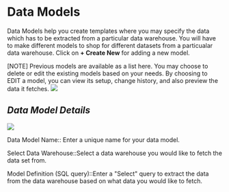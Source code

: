 # Data Models

Data Models help you create templates where you may specify the data which has to be extracted from a particular data warehouse. You will have to make different models to shop for different datasets from a particualar data warehouse.
Click on **+ Create New** for adding a new model.

[NOTE]
Previous models are available as a list here. You may choose to delete or edit the existing models based on your needs. By choosing to EDIT a model, you can view its setup, change history, and also preview the data it fetches.
![](../images/data_model_preview.png)

## _Data Model Details_

![](../images/data_model_make.png)

Data Model Name::
Enter a unique name for your data model.

Select Data Warehouse::Select a data warehouse you would like to fetch the data set from.

Model Definition (SQL query)::Enter a "Select" query to extract the data from the data warehouse based on what data you would like to fetch.